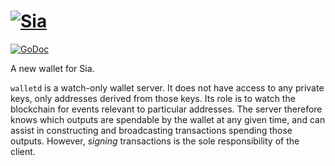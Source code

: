 # [![Sia](https://sia.tech/assets/banners/sia-banner-expanded-walletd.png)](http://sia.tech)

[![GoDoc](https://godoc.org/go.sia.tech/walletd?status.svg)](https://godoc.org/go.sia.tech/walletd)

A new wallet for Sia.

`walletd` is a watch-only wallet server. It does not have access to any private
keys, only addresses derived from those keys. Its role is to watch the
blockchain for events relevant to particular addresses. The server therefore
knows which outputs are spendable by the wallet at any given time, and can
assist in constructing and broadcasting transactions spending those outputs.
However, *signing* transactions is the sole responsibility of the client.
